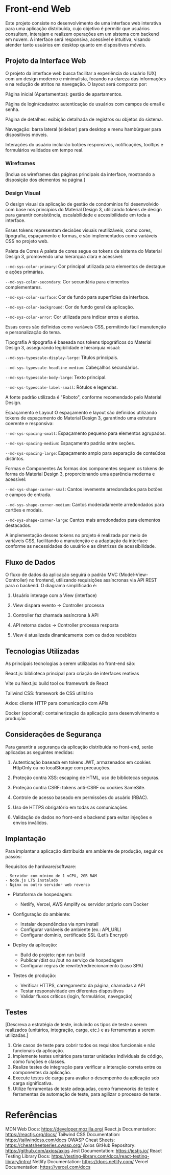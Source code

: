 # Front-end Web

Este projeto consiste no desenvolvimento de uma interface web interativa para uma aplicação distribuída, cujo objetivo é permitir que usuários consultem, interajam e realizem operações em um sistema com backend em nuvem. A interface será responsiva, acessível e intuitiva, visando atender tanto usuários em desktop quanto em dispositivos móveis.

## Projeto da Interface Web

O projeto da interface web busca facilitar a experiência do usuário (UX) com um design moderno e minimalista, focando na clareza das informações e na redução de atritos na navegação. O layout será composto por:

Página inicial (Apartamentos): gestão de apartamentos.

Página de login/cadastro: autenticação de usuários com campos de email e senha.

Página de detalhes: exibição detalhada de registros ou objetos do sistema.

Navegação: barra lateral (sidebar) para desktop e menu hambúrguer para dispositivos móveis.

Interações do usuário incluirão botões responsivos, notificações, tooltips e formulários validados em tempo real.

### Wireframes

[Inclua os wireframes das páginas principais da interface, mostrando a disposição dos elementos na página.]

### Design Visual

O design visual da aplicação de gestão de condomínios foi desenvolvido com base nos princípios do Material Design 3, utilizando tokens de design para garantir consistência, escalabilidade e acessibilidade em toda a interface.

Esses tokens representam decisões visuais reutilizáveis, como cores, tipografia, espaçamento e formas, e são implementados como variáveis CSS no projeto web.

Paleta de Cores
A paleta de cores segue os tokens de sistema do Material Design 3, promovendo uma hierarquia clara e acessível:

`--md-sys-color-primary`: Cor principal utilizada para elementos de destaque e ações primárias.

`--md-sys-color-secondary`: Cor secundária para elementos complementares.

`--md-sys-color-surface`: Cor de fundo para superfícies da interface.

`--md-sys-color-background`: Cor de fundo geral da aplicação.

`--md-sys-color-error`: Cor utilizada para indicar erros e alertas.

Essas cores são definidas como variáveis CSS, permitindo fácil manutenção e personalização do tema.

Tipografia
A tipografia é baseada nos tokens tipográficos do Material Design 3, assegurando legibilidade e hierarquia visual:

`--md-sys-typescale-display-large`: Títulos principais.

`--md-sys-typescale-headline-medium`: Cabeçalhos secundários.

`--md-sys-typescale-body-large`: Texto principal.

`--md-sys-typescale-label-small`: Rótulos e legendas.

A fonte padrão utilizada é "Roboto", conforme recomendado pelo Material Design.

Espaçamento e Layout
O espaçamento e layout são definidos utilizando tokens de espaçamento do Material Design 3, garantindo uma estrutura coerente e responsiva:

`--md-sys-spacing-small`: Espaçamento pequeno para elementos agrupados.

`--md-sys-spacing-medium`: Espaçamento padrão entre seções.

`--md-sys-spacing-large`: Espaçamento amplo para separação de conteúdos distintos.

Formas e Componentes
As formas dos componentes seguem os tokens de forma do Material Design 3, proporcionando uma aparência moderna e acessível:

`--md-sys-shape-corner-smal`: Cantos levemente arredondados para botões e campos de entrada.

`--md-sys-shape-corner-medium`: Cantos moderadamente arredondados para cartões e modais.

`--md-sys-shape-corner-large`: Cantos mais arredondados para elementos destacados.

A implementação desses tokens no projeto é realizada por meio de variáveis CSS, facilitando a manutenção e a adaptação da interface conforme as necessidades do usuário e as diretrizes de acessibilidade.

## Fluxo de Dados

O fluxo de dados da aplicação seguirá o padrão MVC (Model-View-Controller) no frontend, utilizando requisições assíncronas via API REST para o backend. O diagrama simplificado é:

1. Usuário interage com a View (interface)

2. View dispara evento → Controller processa

3. Controller faz chamada assíncrona à API

4. API retorna dados → Controller processa resposta

5. View é atualizada dinamicamente com os dados recebidos

## Tecnologias Utilizadas

As principais tecnologias a serem utilizadas no front-end são:

React.js: biblioteca principal para criação de interfaces reativas

Vite ou Next.js: build tool ou framework de React

Tailwind CSS: framework de CSS utilitário

Axios: cliente HTTP para comunicação com APIs

Docker (opcional): containerização da aplicação para desenvolvimento e produção


## Considerações de Segurança

Para garantir a segurança da aplicação distribuída no front-end, serão aplicadas as seguintes medidas:

1. Autenticação baseada em tokens JWT, armazenados em cookies HttpOnly ou no localStorage com precauções.

2. Proteção contra XSS: escaping de HTML, uso de bibliotecas seguras.

3. Proteção contra CSRF: tokens anti-CSRF ou cookies SameSite.

4. Controle de acesso baseado em permissões do usuário (RBAC).

5. Uso de HTTPS obrigatório em todas as comunicações.

6. Validação de dados no front-end e backend para evitar injeções e envios inválidos.

## Implantação

Para implantar a aplicação distribuída em ambiente de produção, seguir os passos:

Requisitos de hardware/software:

    - Servidor com mínimo de 1 vCPU, 2GB RAM
    - Node.js LTS instalado
    - Nginx ou outro servidor web reverso

- Plataforma de hospedagem:

    - Netlify, Vercel, AWS Amplify ou servidor próprio com Docker

- Configuração do ambiente:

    - Instalar dependências via npm install
    - Configurar variáveis de ambiente (ex.: API_URL)
    - Configurar domínio, certificado SSL (Let’s Encrypt)

- Deploy da aplicação:

    - Build do projeto: npm run build
    - Publicar /dist ou /out no serviço de hospedagem
    - Configurar regras de rewrite/redirecionamento (caso SPA)

- Testes de produção:

    - Verificar HTTPS, carregamento da página, chamadas à API
    - Testar responsividade em diferentes dispositivos
    - Validar fluxos críticos (login, formulários, navegação)

## Testes

[Descreva a estratégia de teste, incluindo os tipos de teste a serem realizados (unitários, integração, carga, etc.) e as ferramentas a serem utilizadas.]

1. Crie casos de teste para cobrir todos os requisitos funcionais e não funcionais da aplicação.
2. Implemente testes unitários para testar unidades individuais de código, como funções e classes.
3. Realize testes de integração para verificar a interação correta entre os componentes da aplicação.
4. Execute testes de carga para avaliar o desempenho da aplicação sob carga significativa.
5. Utilize ferramentas de teste adequadas, como frameworks de teste e ferramentas de automação de teste, para agilizar o processo de teste.

# Referências

MDN Web Docs: https://developer.mozilla.org/
React.js Documentation: https://reactjs.org/docs/
Tailwind CSS Documentation: https://tailwindcss.com/docs
OWASP Cheat Sheets: https://cheatsheetseries.owasp.org/
Axios GitHub Repository: https://github.com/axios/axios
Jest Documentation: https://jestjs.io/
React Testing Library Docs: https://testing-library.com/docs/react-testing-library/intro/
Netlify Documentation: https://docs.netlify.com/
Vercel Documentation: https://vercel.com/docs
